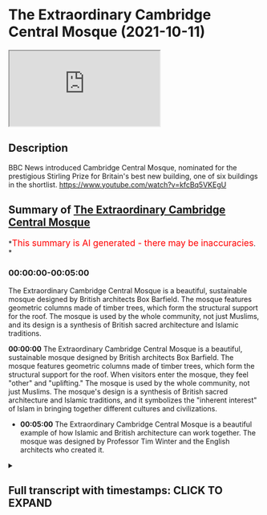 # The Extraordinary Cambridge Central Mosque (2021-10-11)

<iframe loading='lazy' allow='autoplay' src='https://www.youtube.com/embed/CyOcGExNclY'></iframe>

## Description

BBC News introduced Cambridge Central Mosque, nominated for the prestigious Stirling Prize for Britain's best new building, one of six buildings in the shortlist.
<https://www.youtube.com/watch?v=kfcBq5VKEgU>

## Summary of [The Extraordinary Cambridge Central Mosque](https://www.youtube.com/watch?v=CyOcGExNclY)

\*<span style="color:red; font-size:125%">This summary is AI generated - there may be inaccuracies</span>. \*

### <a onclick="modifyYTiframeseektime('0')">00:00:00-00:05:00</a>

The Extraordinary Cambridge Central Mosque is a beautiful, sustainable mosque designed by British architects Box Barfield. The mosque features geometric columns made of timber trees, which form the structural support for the roof. The mosque is used by the whole community, not just Muslims, and its design is a synthesis of British sacred architecture and Islamic traditions.

**<a onclick="modifyYTiframeseektime('0')">00:00:00</a>** The Extraordinary Cambridge Central Mosque is a beautiful, sustainable mosque designed by British architects Box Barfield. The mosque features geometric columns made of timber trees, which form the structural support for the roof. When visitors enter the mosque, they feel "other" and "uplifting." The mosque is used by the whole community, not just Muslims. The mosque's design is a synthesis of British sacred architecture and Islamic traditions, and it symbolizes the "inherent interest" of Islam in bringing together different cultures and civilizations.

*   **<a onclick="modifyYTiframeseektime('300')">00:05:00</a>** The Extraordinary Cambridge Central Mosque is a beautiful example of how Islamic and British architecture can work together. The mosque was designed by Professor Tim Winter and the English architects who created it.

<details><summary><h2>Full transcript with timestamps: CLICK TO EXPAND</h2></summary>

<a onclick="modifyYTiframeseektime('0')">0:00:00</a> according to the bbc one of britain's\ <a onclick="modifyYTiframeseektime('3')">0:00:03</a> best new buildings is a mosque\ <a onclick="modifyYTiframeseektime('7')">0:00:07</a> the extraordinary cambridge central\ <a onclick="modifyYTiframeseektime('10')">0:00:10</a> mosque has geometric columns these are\ <a onclick="modifyYTiframeseektime('13')">0:00:13</a> made of timber timber trees which form\ <a onclick="modifyYTiframeseektime('15')">0:00:15</a> the structural support for the roof so\ <a onclick="modifyYTiframeseektime('18')">0:00:18</a> i'm just going to share with you uh just\ <a onclick="modifyYTiframeseektime('20')">0:00:20</a> a couple of minutes of this bbc article\ <a onclick="modifyYTiframeseektime('24')">0:00:24</a> a bbc news item\ <a onclick="modifyYTiframeseektime('32')">0:00:32</a> the rebus sterling prize for britain's\ <a onclick="modifyYTiframeseektime('33')">0:00:33</a> best new building will be announced next\ <a onclick="modifyYTiframeseektime('35')">0:00:35</a> week the shortlist includes a footbridge\ <a onclick="modifyYTiframeseektime('37')">0:00:37</a> in the south west of england a boat\ <a onclick="modifyYTiframeseektime('39')">0:00:39</a> museum in the lake district and a\ <a onclick="modifyYTiframeseektime('40')">0:00:40</a> university building in southwest london\ <a onclick="modifyYTiframeseektime('42')">0:00:42</a> over the coming few days we're going to\ <a onclick="modifyYTiframeseektime('43')">0:00:43</a> look at each of the six buildings on the\ <a onclick="modifyYTiframeseektime('45')">0:00:45</a> shortlist today it's the cambridge\ <a onclick="modifyYTiframeseektime('48')">0:00:48</a> central mosque which features geometric\ <a onclick="modifyYTiframeseektime('50')">0:00:50</a> columns\ <a onclick="modifyYTiframeseektime('51')">0:00:51</a> timber trees which form the structural\ <a onclick="modifyYTiframeseektime('54')">0:00:54</a> support for the roof\ <a onclick="modifyYTiframeseektime('59')">0:00:59</a> when you enter this space it feels very\ <a onclick="modifyYTiframeseektime('61')">0:01:01</a> other and hopefully uplifting i don't\ <a onclick="modifyYTiframeseektime('64')">0:01:04</a> think as architects we can hope for\ <a onclick="modifyYTiframeseektime('65')">0:01:05</a> anything more than that really\ <a onclick="modifyYTiframeseektime('68')">0:01:08</a> my name is julia barfield i'm one of the\ <a onclick="modifyYTiframeseektime('70')">0:01:10</a> co-founders of box barfield architects\ <a onclick="modifyYTiframeseektime('72')">0:01:12</a> and we are the architects of the\ <a onclick="modifyYTiframeseektime('75')">0:01:15</a> cambridge central mosque\ <a onclick="modifyYTiframeseektime('78')">0:01:18</a> we hadn't designed a mosque before so of\ <a onclick="modifyYTiframeseektime('80')">0:01:20</a> course we did a lot of research to find\ <a onclick="modifyYTiframeseektime('82')">0:01:22</a> out about mosque design throughout the\ <a onclick="modifyYTiframeseektime('84')">0:01:24</a> world and what we discovered was that\ <a onclick="modifyYTiframeseektime('87')">0:01:27</a> historically and globally mosques\ <a onclick="modifyYTiframeseektime('89')">0:01:29</a> generally took on the character of the\ <a onclick="modifyYTiframeseektime('92')">0:01:32</a> place that they were in and the time\ <a onclick="modifyYTiframeseektime('93')">0:01:33</a> they were in so what should a british\ <a onclick="modifyYTiframeseektime('95')">0:01:35</a> mosque of the 20th century be like\ <a onclick="modifyYTiframeseektime('99')">0:01:39</a> david my partner was the one who came up\ <a onclick="modifyYTiframeseektime('101')">0:01:41</a> with this idea of the glade\ <a onclick="modifyYTiframeseektime('104')">0:01:44</a> of trees and the garden of paradise\ <a onclick="modifyYTiframeseektime('108')">0:01:48</a> trees in this glade of trees became\ <a onclick="modifyYTiframeseektime('110')">0:01:50</a> these structural trees this is an\ <a onclick="modifyYTiframeseektime('112')">0:01:52</a> entirely timber structural building\ <a onclick="modifyYTiframeseektime('114')">0:01:54</a> timber is beautiful it's very\ <a onclick="modifyYTiframeseektime('116')">0:01:56</a> sustainable but also it's got that\ <a onclick="modifyYTiframeseektime('118')">0:01:58</a> connection with nature which is in islam\ <a onclick="modifyYTiframeseektime('121')">0:02:01</a> very important that's also one of the\ <a onclick="modifyYTiframeseektime('123')">0:02:03</a> kind of features of this\ <a onclick="modifyYTiframeseektime('125')">0:02:05</a> phase is that you naturally somehow look\ <a onclick="modifyYTiframeseektime('127')">0:02:07</a> up\ <a onclick="modifyYTiframeseektime('128')">0:02:08</a> which seems appropriate for a sacred\ <a onclick="modifyYTiframeseektime('131')">0:02:11</a> space\ <a onclick="modifyYTiframeseektime('132')">0:02:12</a> it's a space that's used by the whole\ <a onclick="modifyYTiframeseektime('134')">0:02:14</a> community not just the muslim community\ <a onclick="modifyYTiframeseektime('137')">0:02:17</a> the idea is that the mosque is not just\ <a onclick="modifyYTiframeseektime('139')">0:02:19</a> a place for worship it's so lovely to\ <a onclick="modifyYTiframeseektime('141')">0:02:21</a> see there's that sense of pride and\ <a onclick="modifyYTiframeseektime('143')">0:02:23</a> ownership from not just muslims in\ <a onclick="modifyYTiframeseektime('145')">0:02:25</a> cambridge but also the wider community\ <a onclick="modifyYTiframeseektime('147')">0:02:27</a> too\ <a onclick="modifyYTiframeseektime('149')">0:02:29</a> you're sort of met with this immediate\ <a onclick="modifyYTiframeseektime('150')">0:02:30</a> calm and sense of peace and it's\ <a onclick="modifyYTiframeseektime('152')">0:02:32</a> something that visitors get to\ <a onclick="modifyYTiframeseektime('153')">0:02:33</a> experience multitasking they visit but\ <a onclick="modifyYTiframeseektime('155')">0:02:35</a> something i get to experience every day\ <a onclick="modifyYTiframeseektime('156')">0:02:36</a> so it's just phenomenal we've kept the\ <a onclick="modifyYTiframeseektime('159')">0:02:39</a> energy usage down as much as possible as\ <a onclick="modifyYTiframeseektime('161')">0:02:41</a> well as trying to address embodied\ <a onclick="modifyYTiframeseektime('163')">0:02:43</a> carbon\ <a onclick="modifyYTiframeseektime('164')">0:02:44</a> in the choice of materials all the\ <a onclick="modifyYTiframeseektime('167')">0:02:47</a> rainwater is captured\ <a onclick="modifyYTiframeseektime('169')">0:02:49</a> it's used to flush the toilets and also\ <a onclick="modifyYTiframeseektime('171')">0:02:51</a> to help water the garden\ <a onclick="modifyYTiframeseektime('173')">0:02:53</a> in a sense we were trying to\ <a onclick="modifyYTiframeseektime('175')">0:02:55</a> kind of combine the english sacred\ <a onclick="modifyYTiframeseektime('178')">0:02:58</a> architecture with islamic traditions\ <a onclick="modifyYTiframeseektime('181')">0:03:01</a> we wanted to construct something that\ <a onclick="modifyYTiframeseektime('184')">0:03:04</a> was a symbol of hope that this\ <a onclick="modifyYTiframeseektime('186')">0:03:06</a> difference is not just about problems of\ <a onclick="modifyYTiframeseektime('189')">0:03:09</a> integration but it's about the inherent\ <a onclick="modifyYTiframeseektime('191')">0:03:11</a> interests of bringing together different\ <a onclick="modifyYTiframeseektime('193')">0:03:13</a> narratives different civilizations\ <a onclick="modifyYTiframeseektime('194')">0:03:14</a> different ethnicities languages cultural\ <a onclick="modifyYTiframeseektime('197')">0:03:17</a> communities it's a kind of celebration\ <a onclick="modifyYTiframeseektime('200')">0:03:20</a> of the very central contribution that\ <a onclick="modifyYTiframeseektime('202')">0:03:22</a> islam brings to the\ <a onclick="modifyYTiframeseektime('204')">0:03:24</a> rainbow diversity that is what makes\ <a onclick="modifyYTiframeseektime('207')">0:03:27</a> modern britain so fascinating\ <a onclick="modifyYTiframeseektime('208')">0:03:28</a> muslim islamic culture has been part of\ <a onclick="modifyYTiframeseektime('211')">0:03:31</a> british culture for so long and i hope\ <a onclick="modifyYTiframeseektime('212')">0:03:32</a> this building reaffirms that it brings\ <a onclick="modifyYTiframeseektime('215')">0:03:35</a> the two together\ <a onclick="modifyYTiframeseektime('216')">0:03:36</a> Music\ <a onclick="modifyYTiframeseektime('219')">0:03:39</a> and one of the interesting features of\ <a onclick="modifyYTiframeseektime('221')">0:03:41</a> this uh building is the fact that the\ <a onclick="modifyYTiframeseektime('224')">0:03:44</a> architects were english architects\ <a onclick="modifyYTiframeseektime('226')">0:03:46</a> they've never built a mosque before\ <a onclick="modifyYTiframeseektime('229')">0:03:49</a> and they decided to combine the english\ <a onclick="modifyYTiframeseektime('232')">0:03:52</a> style of sacred architecture with\ <a onclick="modifyYTiframeseektime('235')">0:03:55</a> islamic traditions to produce this\ <a onclick="modifyYTiframeseektime('237')">0:03:57</a> amazing\ <a onclick="modifyYTiframeseektime('238')">0:03:58</a> synthesis and in their research for this\ <a onclick="modifyYTiframeseektime('242')">0:04:02</a> mosque they were commissioned to to\ <a onclick="modifyYTiframeseektime('244')">0:04:04</a> build they discovered an interesting\ <a onclick="modifyYTiframeseektime('246')">0:04:06</a> fact which is worth emphasizing and they\ <a onclick="modifyYTiframeseektime('249')">0:04:09</a> say quote historically and globally\ <a onclick="modifyYTiframeseektime('252')">0:04:12</a> mosques took on the character of the\ <a onclick="modifyYTiframeseektime('254')">0:04:14</a> place and time they were in\ <a onclick="modifyYTiframeseektime('258')">0:04:18</a> so moss weren't sticking out like a sore\ <a onclick="modifyYTiframeseektime('260')">0:04:20</a> thumb they blended in with their\ <a onclick="modifyYTiframeseektime('262')">0:04:22</a> environment taking on the character of\ <a onclick="modifyYTiframeseektime('265')">0:04:25</a> the buildings around them and the\ <a onclick="modifyYTiframeseektime('266')">0:04:26</a> culture what a beautiful idea\ <a onclick="modifyYTiframeseektime('269')">0:04:29</a> so one of the questions is what should a\ <a onclick="modifyYTiframeseektime('271')">0:04:31</a> 21st century british mosque look like\ <a onclick="modifyYTiframeseektime('275')">0:04:35</a> and i think this if there's going to be\ <a onclick="modifyYTiframeseektime('277')">0:04:37</a> an answer this is going to be it it's\ <a onclick="modifyYTiframeseektime('279')">0:04:39</a> such an extraordinary building\ <a onclick="modifyYTiframeseektime('281')">0:04:41</a> and the one of the key concepts the\ <a onclick="modifyYTiframeseektime('283')">0:04:43</a> architects mentioned you can see this in\ <a onclick="modifyYTiframeseektime('285')">0:04:45</a> the video is this idea of a glade of\ <a onclick="modifyYTiframeseektime('288')">0:04:48</a> trees\ <a onclick="modifyYTiframeseektime('289')">0:04:49</a> and the garden of paradise and of course\ <a onclick="modifyYTiframeseektime('292')">0:04:52</a> paradise\ <a onclick="modifyYTiframeseektime('293')">0:04:53</a> is a key\ <a onclick="modifyYTiframeseektime('295')">0:04:55</a> concept found in the quran and it is\ <a onclick="modifyYTiframeseektime('298')">0:04:58</a> like a garden in many ways and it exudes\ <a onclick="modifyYTiframeseektime('301')">0:05:01</a> calm and peace both in paradise and in\ <a onclick="modifyYTiframeseektime('304')">0:05:04</a> this mosque as the people who go there\ <a onclick="modifyYTiframeseektime('307')">0:05:07</a> will tell you\ <a onclick="modifyYTiframeseektime('309')">0:05:09</a> and um if there is a future where\ <a onclick="modifyYTiframeseektime('311')">0:05:11</a> the best of british english architecture\ <a onclick="modifyYTiframeseektime('314')">0:05:14</a> and the best of islamic architecture can\ <a onclick="modifyYTiframeseektime('317')">0:05:17</a> come together in this beautiful\ <a onclick="modifyYTiframeseektime('319')">0:05:19</a> synthesis this has got to be it so\ <a onclick="modifyYTiframeseektime('322')">0:05:22</a> all credit all kudos to the english\ <a onclick="modifyYTiframeseektime('324')">0:05:24</a> architects\ <a onclick="modifyYTiframeseektime('325')">0:05:25</a> and to professor\ <a onclick="modifyYTiframeseektime('327')">0:05:27</a> tim winter who is the genius behind this\ <a onclick="modifyYTiframeseektime('330')">0:05:30</a> project at the university of cambridge

</details>
